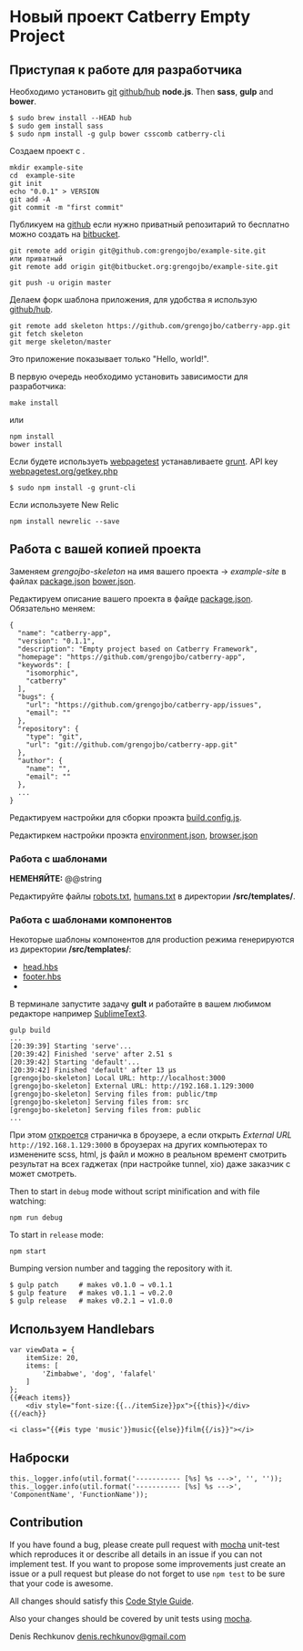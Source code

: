 #  Новый проект Catberry Empty Project

## Приступая к работе для разработчика

Необходимо установить [git](http://git-scm.com/downloads) [github/hub](https://github.com/github/hub) **node.js**. Then **sass**, **gulp** and **bower**.

```
$ sudo brew install --HEAD hub
$ sudo gem install sass
$ sudo npm install -g gulp bower csscomb catberry-cli
```

Создаем проект с .

```
mkdir example-site
cd  example-site
git init
echo "0.0.1" > VERSION
git add -A
git commit -m "first commit"
```

Публикуем на [github](https://github.com) если нужно приватный репозитарий то бесплатно можно создать на [bitbucket](https://bitbucket.org).

```
git remote add origin git@github.com:grengojbo/example-site.git
или приватный
git remote add origin git@bitbucket.org:grengojbo/example-site.git

git push -u origin master
```

Делаем форк шаблона приложения, для удобства я использую [github/hub](https://github.com/github/hub).

```
git remote add skeleton https://github.com/grengojbo/catberry-app.git
git fetch skeleton
git merge skeleton/master
```

Это приложение показывает только "Hello, world!".

В первую очередь необходимо установить зависимости для разработчика:

```
make install
```
или
```
npm install
bower install
```

Если будете используеть [webpagetest](http://www.webpagetest.org) устанавливаете [grunt](http://gruntjs.com/getting-started). API key [webpagetest.org/getkey.php](https://www.webpagetest.org/getkey.php)

```
$ sudo npm install -g grunt-cli
```

Если используете New Relic

```
npm install newrelic --save
```

## Работа с вашей копией проекта

Заменяем *grengojbo-skeleton* на имя вашего проекта -> *example-site* в файлах [package.json](./package.json) [bower.json](./bower.json). 

Редактируем описание вашего проекта в файде [package.json](./package.json). Обязательно меняем:

```
{
  "name": "catberry-app",
  "version": "0.1.1",
  "description": "Empty project based on Catberry Framework",
  "homepage": "https://github.com/grengojbo/catberry-app",
  "keywords": [
    "isomorphic",
    "catberry"
  ],
  "bugs": {
    "url": "https://github.com/grengojbo/catberry-app/issues",
    "email": ""
  },
  "repository": {
    "type": "git",
    "url": "git://github.com/grengojbo/catberry-app.git"
  },
  "author": {
    "name": "",
    "email": ""
  },
  ...
}
```

Редактируем настройки для сборки проэкта [build.config.js](./config/build.config.js).

Редактиркем настройки проэкта [environment.json](./config/environment.json), [browser.json](./config/browser.json)

### Работа с шаблонами 

**НЕМЕНЯЙТЕ:** @@string

Редактируйте файлы [robots.txt](./src/templates/robots.txt), [humans.txt](./src/templates/humans.txt) в директории **/src/templates/**. 

### Работа с шаблонами компонентов

Некоторые шаблоны компонентов для production режима генерируются из директории **/src/templates/**:

  - [head.hbs](./src/templates/head/head.hbs)
  - [footer.hbs](./src/templates/footer/footer.hbs)
  - [](.)

В терминале запустите задачу **gult** и работайте в вашем любимом редакторе например [SublimeText3](http://www.sublimetext.com/3).
```
gulp build
...
[20:39:39] Starting 'serve'...
[20:39:42] Finished 'serve' after 2.51 s
[20:39:42] Starting 'default'...
[20:39:42] Finished 'default' after 13 μs
[grengojbo-skeleton] Local URL: http://localhost:3000
[grengojbo-skeleton] External URL: http://192.168.1.129:3000
[grengojbo-skeleton] Serving files from: public/tmp
[grengojbo-skeleton] Serving files from: src
[grengojbo-skeleton] Serving files from: public
...
```

При этом [откроется](http://localhost:3000) страничка в броузере, а если открыть *External URL* ```http://192.168.1.129:3000``` в броузерах на других компьютерах то изменените scss, html, js файл и можно в реальном времент смотрить результат на всех гаджетах (при настройке tunnel, xio) даже заказчик с может смотреть.



Then to start in `debug` mode without script minification and with file watching:

```
npm run debug
```

To start in `release` mode:

```
npm start
```

Bumping version number and tagging the repository with it. 

```
$ gulp patch     # makes v0.1.0 → v0.1.1
$ gulp feature   # makes v0.1.1 → v0.2.0
$ gulp release   # makes v0.2.1 → v1.0.0
```

## Используем Handlebars

```
var viewData = {
    itemSize: 20,
    items: [
        'Zimbabwe', 'dog', 'falafel'
    ]
};
{{#each items}}
    <div style="font-size:{{../itemSize}}px">{{this}}</div>
{{/each}}

<i class="{{#is type 'music'}}music{{else}}film{{/is}}"></i>
```

## Наброски

```
this._logger.info(util.format('----------- [%s] %s --->', '', ''));
this._logger.info(util.format('----------- [%s] %s --->', 'ComponentName', 'FunctionName'));
```

## Contribution
If you have found a bug, please create pull request with [mocha](https://www.npmjs.org/package/mocha) 
unit-test which reproduces it or describe all details in an issue if you can not
implement test. If you want to propose some improvements just create an issue or
a pull request but please do not forget to use `npm test` to be sure that your
code is awesome.

All changes should satisfy this [Code Style Guide](https://github.com/catberry/catberry/blob/4.0.0/docs/code-style-guide.md).

Also your changes should be covered by unit tests using [mocha](https://www.npmjs.org/package/mocha).

Denis Rechkunov <denis.rechkunov@gmail.com>
